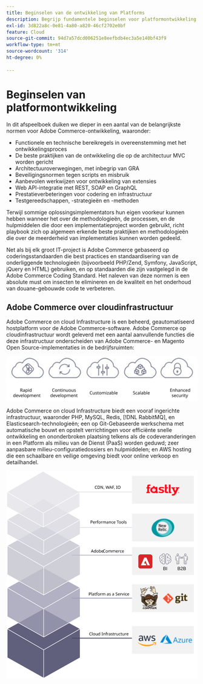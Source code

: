 ```yaml
---
title: Beginselen van de ontwikkeling van Platforms
description: Begrijp fundamentele beginselen voor platformontwikkeling wanneer u met Adobe Commerce werkt.
exl-id: 3d822a8c-0e81-4a80-a820-46cf2702e0bf
feature: Cloud
source-git-commit: 94d7a57dcd006251e8eefbdb4ec3a5e140bf43f9
workflow-type: tm+mt
source-wordcount: '314'
ht-degree: 0%

---
```


# Beginselen van platformontwikkeling

In dit afspeelboek duiken we dieper in een aantal van de belangrijkste normen voor Adobe Commerce-ontwikkeling, waaronder:

- Functionele en technische bereikregels in overeenstemming met het ontwikkelingsproces
- De beste praktijken van de ontwikkeling die op de architectuur MVC worden gericht
- Architectuuroverwegingen, met inbegrip van GRA
- Beveiligingsnormen tegen scripts en misbruik
- Aanbevolen werkwijzen voor ontwikkeling van extensies
- Web API-integratie met REST, SOAP en GraphQL
- Prestatieverbeteringen voor codering en infrastructuur
- Testgereedschappen, -strategieën en -methoden

Terwijl sommige oplossingsimplementators hun eigen voorkeur kunnen hebben wanneer het over de methodologieën, de processen, en de hulpmiddelen die door een implementatieproject worden gebruikt, richt playbook zich op algemeen erkende beste praktijken en methodologieën die over de meerderheid van implementaties kunnen worden gedeeld.

Net als bij elk groot IT-project is Adobe Commerce gebaseerd op coderingsstandaarden die best practices en standaardisering van de onderliggende technologieën (bijvoorbeeld PHP/Zend, Symfony, JavaScript, jQuery en HTML) gebruiken, en op standaarden die zijn vastgelegd in de Adobe Commerce Coding Standard. Het naleven van deze normen is een absolute must om insecten te elimineren en de kwaliteit en het onderhoud van douane-gebouwde code te verbeteren.

## Adobe Commerce over cloudinfrastructuur

Adobe Commerce on cloud Infrastructure is een beheerd, geautomatiseerd hostplatform voor de Adobe Commerce-software. Adobe Commerce op cloudinfrastructuur wordt geleverd met een aantal aanvullende functies die deze infrastructuur onderscheiden van Adobe Commerce- en Magento Open Source-implementaties in de bedrijfsruimten:

![Adobe Commerce-componentgegevens](../../assets/playbooks/commerce-cloud.svg)

Adobe Commerce on cloud Infrastructure biedt een vooraf ingerichte infrastructuur, waaronder PHP, MySQL, Redis, [!DNL RabbitMQ], en Elasticsearch-technologieën; een op Git-Gebaseerde werkschema met automatische bouwt en opstelt verrichtingen voor efficiënte snelle ontwikkeling en ononderbroken plaatsing telkens als de codeveranderingen in een Platform als milieu van de Dienst (PaaS) worden geduwd; zeer aanpasbare milieu-configuratiedossiers en hulpmiddelen; en AWS hosting die een schaalbare en veilige omgeving biedt voor online verkoop en detailhandel.

![Adobe Commerce-componentgegevens](../../assets/playbooks/cloud-tech-stack.svg)
